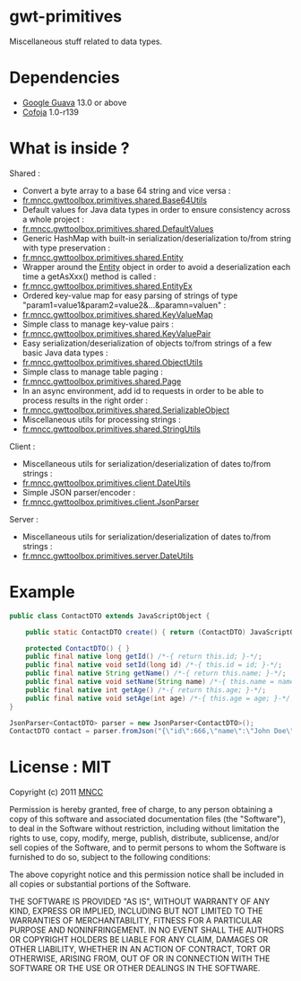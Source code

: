 gwt-primitives
==============

Miscellaneous stuff related to data types.

Dependencies
============

* [Google Guava](http://code.google.com/p/guava-libraries/) 13.0 or above
* [Cofoja](https://code.google.com/p/cofoja/) 1.0-r139

What is inside ?
================

Shared :
* Convert a byte array to a base 64 string and vice versa : 
 * [fr.mncc.gwttoolbox.primitives.shared.Base64Utils](https://github.com/csavelief/gwt-toolbox/blob/master/src/fr/mncc/gwttoolbox/primitives/shared/Base64Utils.java)
* Default values for Java data types in order to ensure consistency across a whole project : 
 * [fr.mncc.gwttoolbox.primitives.shared.DefaultValues](https://github.com/csavelief/gwt-toolbox/blob/master/src/fr/mncc/gwttoolbox/primitives/shared/DefaultValues.java)
* Generic HashMap with built-in serialization/deserialization to/from string with type preservation : 
 * [fr.mncc.gwttoolbox.primitives.shared.Entity](https://github.com/csavelief/gwt-toolbox/blob/master/src/fr/mncc/gwttoolbox/primitives/shared/Entity.java)
* Wrapper around the [Entity](https://github.com/csavelief/gwt-toolbox/blob/master/src/fr/mncc/gwttoolbox/primitives/shared/Entity.java) object in order to avoid a deserialization each time a getAsXxx() method is called :
 * [fr.mncc.gwttoolbox.primitives.shared.EntityEx](https://github.com/csavelief/gwt-toolbox/blob/master/src/fr/mncc/gwttoolbox/primitives/shared/EntityEx.java)
* Ordered key-value map for easy parsing of strings of type "param1=value1&param2=value2&...&paramn=valuen" :
 * [fr.mncc.gwttoolbox.primitives.shared.KeyValueMap](https://github.com/csavelief/gwt-toolbox/blob/master/src/fr/mncc/gwttoolbox/primitives/shared/KeyValueMap.java)
* Simple class to manage key-value pairs : 
 * [fr.mncc.gwttoolbox.primitives.shared.KeyValuePair](https://github.com/csavelief/gwt-toolbox/blob/master/src/fr/mncc/gwttoolbox/primitives/shared/KeyValuePair.java)
* Easy serialization/deserialization of objects to/from strings of a few basic Java data types : 
 * [fr.mncc.gwttoolbox.primitives.shared.ObjectUtils](https://github.com/csavelief/gwt-toolbox/blob/master/src/fr/mncc/gwttoolbox/primitives/shared/ObjectUtils.java)
* Simple class to manage table paging : 
 * [fr.mncc.gwttoolbox.primitives.shared.Page](https://github.com/csavelief/gwt-toolbox/blob/master/src/fr/mncc/gwttoolbox/primitives/shared/Page.java)
* In an async environment, add id to requests in order to be able to process results in the right order : 
 * [fr.mncc.gwttoolbox.primitives.shared.SerializableObject](https://github.com/csavelief/gwt-toolbox/blob/master/src/fr/mncc/gwttoolbox/primitives/shared/SerializableObject.java)
* Miscellaneous utils for processing strings : 
 * [fr.mncc.gwttoolbox.primitives.shared.StringUtils](https://github.com/csavelief/gwt-toolbox/blob/master/src/fr/mncc/gwttoolbox/primitives/shared/StringUtils.java)

Client :
* Miscellaneous utils for serialization/deserialization of dates to/from strings : 
 * [fr.mncc.gwttoolbox.primitives.client.DateUtils](https://github.com/csavelief/gwt-toolbox/blob/master/src/fr/mncc/gwttoolbox/primitives/client/DateUtils.java)
* Simple JSON parser/encoder : 
 * [fr.mncc.gwttoolbox.primitives.client.JsonParser](https://github.com/csavelief/gwt-toolbox/blob/master/src/fr/mncc/gwttoolbox/primitives/client/JsonParser.java)

Server :
* Miscellaneous utils for serialization/deserialization of dates to/from strings : 
 * [fr.mncc.gwttoolbox.primitives.server.DateUtils](https://github.com/csavelief/gwt-toolbox/blob/master/src/fr/mncc/gwttoolbox/primitives/server/DateUtils.java)

Example
=======

```java
public class ContactDTO extends JavaScriptObject {

    public static ContactDTO create() { return (ContactDTO) JavaScriptObject.createObject().cast(); }

    protected ContactDTO() { }
    public final native long getId() /*-{ return this.id; }-*/;
    public final native void setId(long id) /*-{ this.id = id; }-*/;
    public final native String getName() /*-{ return this.name; }-*/;
    public final native void setName(String name) /*-{ this.name = name; }-*/;
    public final native int getAge() /*-{ return this.age; }-*/;
    public final native void setAge(int age) /*-{ this.age = age; }-*/;
}
```

```java
JsonParser<ContactDTO> parser = new JsonParser<ContactDTO>();
ContactDTO contact = parser.fromJson("{\"id\":666,\"name\":\"John Doe\",\"age\":28}");
```

License : MIT
=============

Copyright (c) 2011 [MNCC](http://www.mncc.fr/)
 
Permission is hereby granted, free of charge, to any person obtaining a copy of this software and
associated documentation files (the "Software"), to deal in the Software without restriction,
including without limitation the rights to use, copy, modify, merge, publish, distribute,
sublicense, and/or sell copies of the Software, and to permit persons to whom the Software is
furnished to do so, subject to the following conditions:

The above copyright notice and this permission notice shall be included in all copies or
substantial portions of the Software.
 
THE SOFTWARE IS PROVIDED "AS IS", WITHOUT WARRANTY OF ANY KIND, EXPRESS OR IMPLIED, INCLUDING BUT
NOT LIMITED TO THE WARRANTIES OF MERCHANTABILITY, FITNESS FOR A PARTICULAR PURPOSE AND
NONINFRINGEMENT. IN NO EVENT SHALL THE AUTHORS OR COPYRIGHT HOLDERS BE LIABLE FOR ANY CLAIM,
DAMAGES OR OTHER LIABILITY, WHETHER IN AN ACTION OF CONTRACT, TORT OR OTHERWISE, ARISING FROM,
OUT OF OR IN CONNECTION WITH THE SOFTWARE OR THE USE OR OTHER DEALINGS IN THE SOFTWARE.

